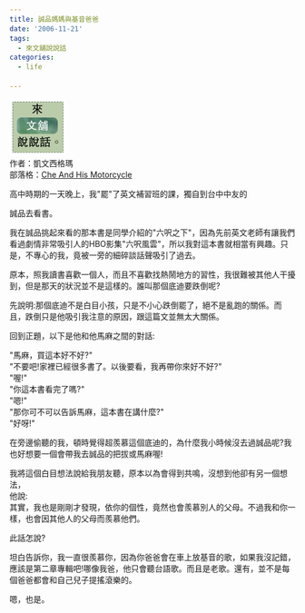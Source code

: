 ```yaml
---
title: 誠品媽媽與基音爸爸
date: '2006-11-21'
tags:
  - 來文舖說說話
categories:
  - life

---
```

[![](images/0.gif)](http://yurenju.blogspot.com/2006/11/blog-post_20.html)  
作者：凱文西格瑪  
部落格：[Che And His Motorcycle](http://che-kevinsigma.blogspot.com/)  
  
高中時期的一天晚上，我"罷"了英文補習班的課，獨自到台中中友的

誠品去看書。  
  
我在誠品挑起來看的那本書是同學介紹的"六呎之下"，因為先前英文老師有讓我們看過劇情非常吸引人的HBO影集"六呎風雲"，所以我對這本書就相當有興趣。只是，不專心的我，竟被一旁的細碎談話聲吸引了過去。  
  
原本，照我讀書喜歡一個人，而且不喜歡找熱鬧地方的習性，我很難被其他人干擾到，但是那天的狀況並不是這樣的。誰叫那個底迪要跌倒呢?  
  
先說明:那個底迪不是白目小孩，只是不小心跌倒罷了，絕不是亂跑的關係。而且，跌倒只是他吸引我注意的原因，跟這篇文並無太大關係。  
  
回到正題，以下是他和他馬麻之間的對話:  
  
"馬麻，買這本好不好?"  
"不要吧!家裡已經很多書了。以後要看，我再帶你來好不好?"  
"喔!"  
"你這本書看完了嗎?"  
"嗯!"  
"那你可不可以告訴馬麻，這本書在講什麼?"  
"好呀!"  
  
在旁邊偷聽的我，頓時覺得超羨慕這個底迪的，為什麼我小時候沒去過誠品呢?我也好想要一個會帶我去誠品的把拔或馬麻喔!  
  
我將這個白目想法說給我朋友聽，原本以為會得到共鳴，沒想到他卻有另一個想法，  
他說:  
其實，我也是剛剛才發現，依你的個性，竟然也會羨慕別人的父母。不過我和你一樣，也會因其他人的父母而羨慕他們。  
  
此話怎說?  
  
坦白告訴你，我一直很羨慕你，因為你爸爸會在車上放基音的歌，如果我沒記錯，應該是第二章專輯吧!哪像我爸，他只會聽台語歌。而且是老歌。還有，並不是每個爸爸都會和自己兒子提搖滾樂的。  
  
嗯，也是。